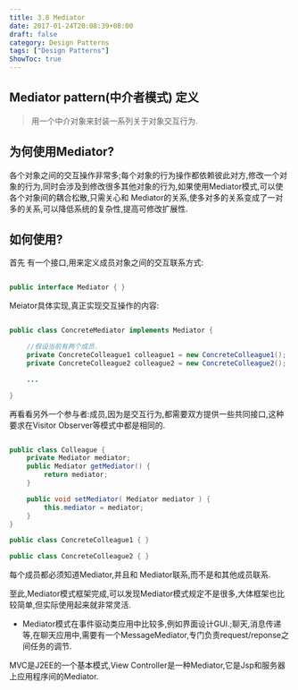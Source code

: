 ```yaml
---
title: 3.8 Mediator
date: 2017-01-24T20:08:39+08:00
draft: false
category: Design Patterns
tags: ["Design Patterns"]
ShowToc: true
---
```


## Mediator pattern(中介者模式) 定义

> 用一个中介对象来封装一系列关于对象交互行为.

## 为何使用Mediator?

各个对象之间的交互操作非常多;每个对象的行为操作都依赖彼此对方,修改一个对象的行为,同时会涉及到修改很多其他对象的行为,如果使用Mediator模式,可以使各个对象间的耦合松散,只需关心和 Mediator的关系,使多对多的关系变成了一对多的关系,可以降低系统的复杂性,提高可修改扩展性.

## 如何使用?

首先 有一个接口,用来定义成员对象之间的交互联系方式:

```java

public interface Mediator { }    

```

Meiator具体实现,真正实现交互操作的内容:

```java

public class ConcreteMediator implements Mediator {

　　 //假设当前有两个成员.
　　 private ConcreteColleague1 colleague1 = new ConcreteColleague1(); 
　　 private ConcreteColleague2 colleague2 = new ConcreteColleague2();

　　 ...

}

```

再看看另外一个参与者:成员,因为是交互行为,都需要双方提供一些共同接口,这种要求在Visitor Observer等模式中都是相同的.

```java

public class Colleague {
　　 private Mediator mediator;
　　 public Mediator getMediator() { 
　　 　　 return mediator;
　　 }

　　 public void setMediator( Mediator mediator ) { 
　　 　　 this.mediator = mediator; 
　　 }
}

public class ConcreteColleague1 { }

public class ConcreteColleague2 { }

```

每个成员都必须知道Mediator,并且和 Mediator联系,而不是和其他成员联系.

至此,Mediator模式框架完成,可以发现Mediator模式规定不是很多,大体框架也比较简单,但实际使用起来就非常灵活.

- Mediator模式在事件驱动类应用中比较多,例如界面设计GUI.;聊天,消息传递等,在聊天应用中,需要有一个MessageMediator,专门负责request/reponse之间任务的调节.

MVC是J2EE的一个基本模式,View Controller是一种Mediator,它是Jsp和服务器上应用程序间的Mediator.

